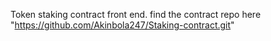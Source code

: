 Token staking contract front end. 
find the contract repo here "https://github.com/Akinbola247/Staking-contract.git"